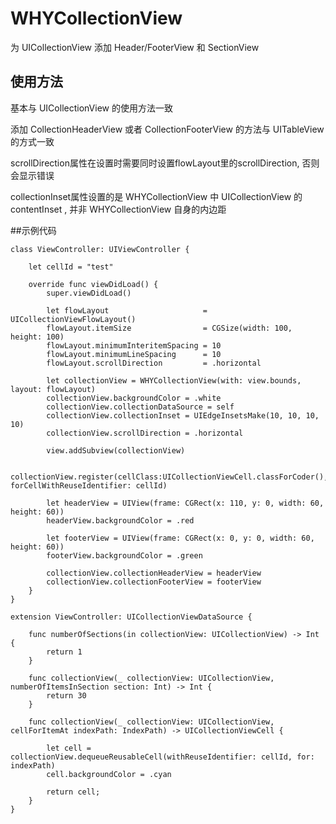 # WHYCollectionView
为 UICollectionView 添加 Header/FooterView 和 SectionView

## 使用方法
基本与 UICollectionView 的使用方法一致

添加 CollectionHeaderView 或者 CollectionFooterView 的方法与 UITableView 的方式一致

scrollDirection属性在设置时需要同时设置flowLayout里的scrollDirection, 否则会显示错误

collectionInset属性设置的是 WHYCollectionView 中 UICollectionView  的 contentInset , 并非 WHYCollectionView 自身的内边距

##示例代码
```
class ViewController: UIViewController {
    
    let cellId = "test"

    override func viewDidLoad() {
        super.viewDidLoad()
        
        let flowLayout                     = UICollectionViewFlowLayout()
        flowLayout.itemSize                = CGSize(width: 100, height: 100)
        flowLayout.minimumInteritemSpacing = 10
        flowLayout.minimumLineSpacing      = 10
        flowLayout.scrollDirection         = .horizontal
        
        let collectionView = WHYCollectionView(with: view.bounds, layout: flowLayout)
        collectionView.backgroundColor = .white
        collectionView.collectionDataSource = self
        collectionView.collectionInset = UIEdgeInsetsMake(10, 10, 10, 10)
        collectionView.scrollDirection = .horizontal
        
        view.addSubview(collectionView)
        
        collectionView.register(cellClass:UICollectionViewCell.classForCoder(), forCellWithReuseIdentifier: cellId)
        
        let headerView = UIView(frame: CGRect(x: 110, y: 0, width: 60, height: 60))
        headerView.backgroundColor = .red
        
        let footerView = UIView(frame: CGRect(x: 0, y: 0, width: 60, height: 60))
        footerView.backgroundColor = .green
        
        collectionView.collectionHeaderView = headerView
        collectionView.collectionFooterView = footerView
    }
}

extension ViewController: UICollectionViewDataSource {
    
    func numberOfSections(in collectionView: UICollectionView) -> Int {
        return 1
    }
    
    func collectionView(_ collectionView: UICollectionView, numberOfItemsInSection section: Int) -> Int {
        return 30
    }
    
    func collectionView(_ collectionView: UICollectionView, cellForItemAt indexPath: IndexPath) -> UICollectionViewCell {
        
        let cell = collectionView.dequeueReusableCell(withReuseIdentifier: cellId, for: indexPath)
        cell.backgroundColor = .cyan
        
        return cell;
    }
}
```